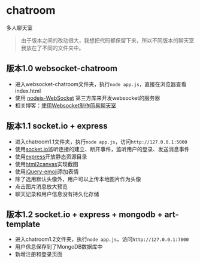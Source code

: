 # chatroom
多人聊天室

> 由于版本之间的改动很大，我想把代码都保留下来，所以不同版本的聊天室我放在了不同的文件夹中。

## 版本1.0 websocket-chatroom
- 进入websocket-chatroom文件夹，执行`node app.js`，直接在浏览器查看index.html
- 使用 [nodejs-WebSocket](https://github.com/sitegui/nodejs-websocket) 第三方库来开发websocket的服务器
- 相关博客：[使用Websocket制作简易聊天室](https://www.yuque.com/changyanwei-wlmrd/cnxiwc/iswywm)

## 版本1.1 socket.io + express
- 进入chatroom1.1文件夹，执行`node app.js`，访问`http://127.0.0.1:5000`
- 使用[socket.io](https://socket.io/)监听连接的建立、断开事件，监听用户的登录、发送消息事件
- 使用[express](https://www.expressjs.com.cn/)开放静态资源目录
- 使用[html2canvas](http://html2canvas.hertzen.com/)实现截图
- 使用[jQuery-emoji](http://eshengsky.github.io/jQuery-emoji/)添加表情
- 除了选用默认头像外，用户可以上传本地图片作为头像
- 点击图片消息放大预览
- 聊天记录和用户信息没有持久化存储

## 版本1.2 socket.io + express + mongodb + art-template
- 进入chatroom1.2文件夹，执行`node app.js`，访问`http://127.0.0.1:7000`
- 用户信息保存到了MongoDB数据库中
- 新增注册和登录页面
